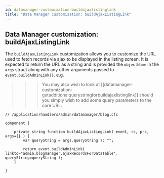 ```yaml
---
id: datamanager-customization-buildajaxlistinglink
title: "Data Manager customization: buildAjaxListingLink"
---
```


## Data Manager customization: buildAjaxListingLink

The `buildAjaxListingLink` customization allows you to customize the URL used to fetch records via ajax to be displayed in the listing screen. It is expected to return the URL as a string and is provided the `objectName` in the `args` struct along with any other arguments passed to `event.buildAdminLink()`. e.g.

>>> You may also wish to look at [[datamanager-customization-getadditionalquerystringforbuildajaxlistinglink]] should you simply wish to add some query parameters to the core URL.

```luceescript
// /application/handlers/admin/datamanager/blog.cfc

component {

	private string function buildAjaxListingLink( event, rc, prc, args={} ) {
		var queryString = args.queryString ?: "";

		return event.buildAdminLink( linkto="admin.blogmanager.ajaxRecordsForDataTable", queryString=queryString );
	}

}
```

